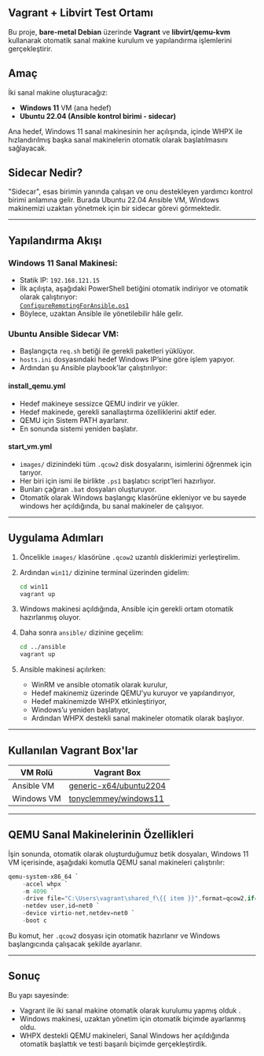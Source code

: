 ## Vagrant + Libvirt Test Ortamı

Bu proje, **bare-metal Debian** üzerinde **Vagrant** ve **libvirt/qemu-kvm** kullanarak otomatik sanal makine kurulum ve yapılandırma işlemlerini gerçekleştirir.

## Amaç

İki sanal makine oluşturacağız:

- **Windows 11** VM (ana hedef)
- **Ubuntu 22.04 (Ansible kontrol birimi - sidecar)**

Ana hedef, Windows 11 sanal makinesinin her açılışında, içinde WHPX ile hızlandırılmış başka sanal makinelerin otomatik olarak başlatılmasını sağlayacak.

## Sidecar Nedir?

"Sidecar", esas birimin yanında çalışan ve onu destekleyen yardımcı kontrol birimi anlamına gelir. Burada Ubuntu 22.04 Ansible VM, Windows makinemizi uzaktan yönetmek için bir sidecar görevi görmektedir.

---

## Yapılandırma Akışı

### Windows 11 Sanal Makinesi:

- Statik IP: `192.168.121.15`
- İlk açılışta, aşağıdaki PowerShell betiğini otomatik indiriyor ve otomatik olarak çalıştırıyor:  
  [`ConfigureRemotingForAnsible.ps1`](https://raw.githubusercontent.com/ansible/ansible-documentation/devel/examples/scripts/ConfigureRemotingForAnsible.ps1)
- Böylece, uzaktan Ansible ile yönetilebilir hâle gelir.

### Ubuntu Ansible Sidecar VM:

- Başlangıçta `req.sh` betiği ile gerekli paketleri yüklüyor.
- `hosts.ini` dosyasındaki hedef Windows IP’sine göre işlem yapıyor.
- Ardından şu Ansible playbook'lar çalıştırılıyor:

#### install_qemu.yml

- Hedef makineye sessizce QEMU indirir ve yükler.
- Hedef makinede, gerekli sanallaştırma özelliklerini aktif eder.
- QEMU için Sistem PATH ayarlanır.
- En sonunda sistemi yeniden başlatır.

####  start_vm.yml

- `images/` dizinindeki tüm `.qcow2` disk dosyalarını, isimlerini öğrenmek için tarıyor.
- Her biri için ismi ile birlikte `.ps1` başlatıcı script'leri hazırlıyor.
- Bunları çağıran `.bat` dosyaları oluşturuyor.
- Otomatik olarak Windows başlangıç klasörüne ekleniyor ve bu sayede windows her açıldığında, bu sanal makineler de çalışıyor.

---

## Uygulama Adımları

1. Öncelikle `images/` klasörüne `.qcow2` uzantılı disklerimizi yerleştirelim.
2. Ardından `win11/` dizinine terminal üzerinden gidelim:

   ```bash
   cd win11
   vagrant up
   ```

3. Windows makinesi açıldığında, Ansible için gerekli ortam otomatik hazırlanmış oluyor.
4. Daha sonra `ansible/` dizinine geçelim:

   ```bash
   cd ../ansible
   vagrant up
   ```

5. Ansible makinesi açılırken:
   - WinRM ve ansible otomatik olarak kurulur,
   - Hedef makinemiz üzerinde QEMU’yu kuruyor ve yapılandırıyor,
   - Hedef makinemizde WHPX etkinleştiriyor,
   - Windows’u yeniden başlatıyor,
   - Ardından WHPX destekli sanal makineler otomatik olarak başlıyor.
---

## Kullanılan Vagrant Box'lar

| VM Rolü      | Vagrant Box                 |
|--------------|-----------------------------|
| Ansible VM   | [generic-x64/ubuntu2204](https://portal.cloud.hashicorp.com/vagrant/discover/generic-x64/ubuntu2204)   |
| Windows VM   | [tonyclemmey/windows11](https://portal.cloud.hashicorp.com/vagrant/discover/tonyclemmey/windows11)    |

---

## QEMU Sanal Makinelerinin Özellikleri

İşin sonunda, otomatik olarak oluşturduğumuz betik dosyaları, Windows 11 VM içerisinde, aşağıdaki komutla QEMU sanal makineleri çalıştırılır:

```powershell
qemu-system-x86_64 `
    -accel whpx `
    -m 4096 `
    -drive file="C:\Users\vagrant\shared_f\{{ item }}",format=qcow2,if=virtio `
    -netdev user,id=net0 `
    -device virtio-net,netdev=net0 `
    -boot c
```

Bu komut, her `.qcow2` dosyası için otomatik hazırlanır ve Windows başlangıcında çalışacak şekilde ayarlanır.

---

## Sonuç

Bu yapı sayesinde:

- Vagrant ile iki sanal makine otomatik olarak kurulumu yapmış olduk .
- Windows makinesi, uzaktan yönetim için otomatik biçimde ayarlanmış oldu.
- WHPX destekli QEMU makineleri, Sanal Windows her açıldığında otomatik başlattık ve testi başarılı biçimde gerçekleştirdik.


